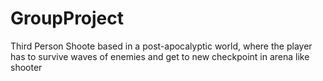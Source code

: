 # GroupProject
Third Person Shoote based in a post-apocalyptic world, where the player has to survive waves of enemies and get to new checkpoint in arena like shooter
